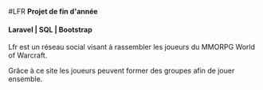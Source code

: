 #LFR
**Projet de fin d'année**

#### **Laravel | SQL | Bootstrap**

Lfr est un réseau social visant à rassembler les joueurs du MMORPG
World of Warcraft.

Grâce à ce site les joueurs peuvent former des groupes afin de jouer ensemble.


